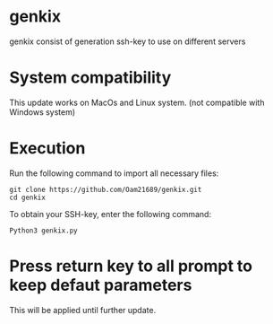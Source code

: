 # genkix

genkix consist of generation ssh-key to use on different servers

# System compatibility

This update works on MacOs and Linux system.
(not compatible with Windows system)

# Execution

Run the following command to import all necessary files:
    
    git clone https://github.com/Oam21689/genkix.git
    cd genkix

To obtain your SSH-key, enter the following command:
    
    Python3 genkix.py

# Press return key to all prompt to keep defaut parameters
This will be applied until further update.
